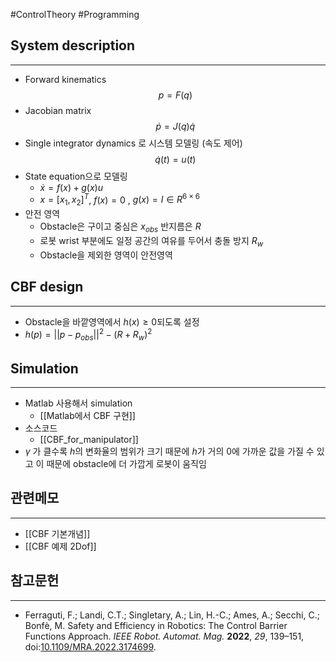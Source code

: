 #ControlTheory #Programming 

## System description
---
- Forward kinematics
$$p = F(q)$$
- Jacobian matrix
$$\dot{p} = J(q)\dot{q}$$
- Single integrator dynamics 로 시스템 모델링 (속도 제어)
$$\dot{q}(t) = u(t)$$
- State equation으로 모델링
	- $\dot{x} = f(x) + g(x)u$
	- $x = [x_1, x_2]^T$, $f(x) = 0$ , $g(x) = I \in R^{6 \times 6}$
- 안전 영역
	- Obstacle은 구이고 중심은 $x_{obs}$ 반지름은 $R$
	- 로봇 wrist 부분에도 일정 공간의 여유를 두어서 충돌 방지 $R_w$
	- Obstacle을 제외한 영역이 안전영역


## CBF design
---
- Obstacle을 바깥영역에서 $h(x) \geq 0$되도록 설정
-  $h(p) = ||p - p_{obs}||^2 - (R + R_w)^2$

## Simulation
---
- Matlab 사용해서 simulation
	- [[Matlab에서 CBF 구현]]
- 소스코드
	- [[CBF_for_manipulator]]
- $\gamma$ 가 클수록 $h$의 변화율의 범위가 크기 때문에 $h$가 거의 0에 가까운 값을 가질 수 있고 이 때문에 obstacle에 더 가깝게 로봇이 움직임
## 관련메모
---
- [[CBF 기본개념]]
- [[CBF 예제 2Dof]]

## 참고문헌
---
- Ferraguti, F.; Landi, C.T.; Singletary, A.; Lin, H.-C.; Ames, A.; Secchi, C.; Bonfè, M. Safety and Efficiency in Robotics: The Control Barrier Functions Approach. _IEEE Robot. Automat. Mag._ **2022**, _29_, 139–151, doi:[10.1109/MRA.2022.3174699](https://doi.org/10.1109/MRA.2022.3174699).